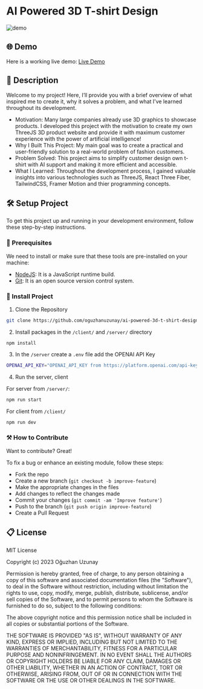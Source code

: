 # AI Powered 3D T-shirt Design

![demo](https://i.ibb.co/hf0RZcX/Web-yakalama-9-11-2023-1296-oguzhanuzunay-me.jpg)

## 🌐 Demo
Here is a working live demo:  [Live Demo](https://oguzhanuzunay.me/ai-powered-3d-t-shirt-design/)


## 📝 Description
Welcome to my project! Here, I’ll provide you with a brief overview of what inspired me to create it, why it solves a problem, and what I’ve learned throughout its development.
- Motivation: Many large companies already use 3D graphics to showcase products. I developed this project with the motivation to create my own ThreeJS 3D product website and provide it with maximum customer experience with the power of artificial intelligence!
- Why I Built This Project: My main goal was to create a practical and user-friendly solution to a real-world problem of fashion customers.
- Problem Solved: This project aims to simplify customer design own t-shirt with AI support and making it more efficient and accessible.
- What I Learned: Throughout the development process, I gained valuable insights into various technologies such as ThreeJS, React Three Fiber, TailwindCSS, Framer Motion and thier programming concepts.

## 🛠️ Setup Project
To get this project up and running in your development environment, follow these step-by-step instructions.

### 🍴 Prerequisites

We need to install or make sure that these tools are pre-installed on your machine:

- [NodeJS](https://nodejs.org/en/download/): It is a JavaScript runtime build. 
- [Git](https://git-scm.com/downloads): It is an open source version control system.

### 🚀 Install Project

1. Clone the Repository

```bash
git clone https://github.com/oguzhanuzunay/ai-powered-3d-t-shirt-design.git
```

2. Install packages in the `/client/` and `/server/` directory

```
npm install
```

3. In the `/server` create a `.env` file add the OPENAI API Key

```bash
OPENAI_API_KEY="OPENAI_API_KEY from https://platform.openai.com/api-keys"
```

4. Run the server, client

For server from `/server/`:
```bash
npm run start
```

For client from `/client/`
```bash
npm run dev
```

### ⚒️ How to Contribute
Want to contribute? Great!

To fix a bug or enhance an existing module, follow these steps:

- Fork the repo
- Create a new branch (`git checkout -b improve-feature`)
- Make the appropriate changes in the files
- Add changes to reflect the changes made
- Commit your changes (`git commit -am 'Improve feature'`)
- Push to the branch (`git push origin improve-feature`)
- Create a Pull Request

## 📋 License
MIT License

Copyright (c) 2023 Oğuzhan Uzunay

Permission is hereby granted, free of charge, to any person obtaining a copy
of this software and associated documentation files (the "Software"), to deal
in the Software without restriction, including without limitation the rights
to use, copy, modify, merge, publish, distribute, sublicense, and/or sell
copies of the Software, and to permit persons to whom the Software is
furnished to do so, subject to the following conditions:

The above copyright notice and this permission notice shall be included in all
copies or substantial portions of the Software.

THE SOFTWARE IS PROVIDED "AS IS", WITHOUT WARRANTY OF ANY KIND, EXPRESS OR
IMPLIED, INCLUDING BUT NOT LIMITED TO THE WARRANTIES OF MERCHANTABILITY,
FITNESS FOR A PARTICULAR PURPOSE AND NONINFRINGEMENT. IN NO EVENT SHALL THE
AUTHORS OR COPYRIGHT HOLDERS BE LIABLE FOR ANY CLAIM, DAMAGES OR OTHER
LIABILITY, WHETHER IN AN ACTION OF CONTRACT, TORT OR OTHERWISE, ARISING FROM,
OUT OF OR IN CONNECTION WITH THE SOFTWARE OR THE USE OR OTHER DEALINGS IN THE
SOFTWARE.
